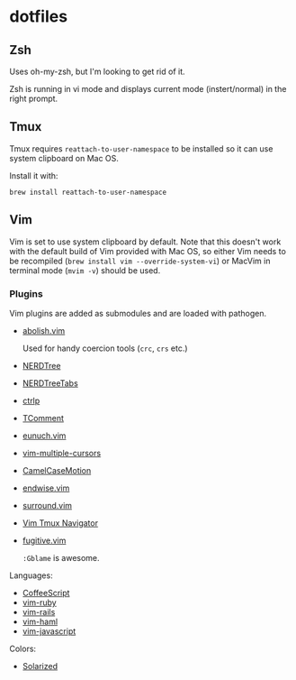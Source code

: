 # dotfiles

## Zsh

Uses oh-my-zsh, but I'm looking to get rid of it.

Zsh is running in vi mode and displays current mode (instert/normal) in the right prompt.

## Tmux

Tmux requires `reattach-to-user-namespace` to be installed so it can use system clipboard on Mac OS.

Install it with:

```
brew install reattach-to-user-namespace
```

## Vim

Vim is set to use system clipboard by default. Note that this doesn't work with the default build
of Vim provided with Mac OS, so either Vim needs to be recompiled
(`brew install vim --override-system-vi`) or MacVim in terminal mode (`mvim -v`) should be used.

### Plugins

Vim plugins are added as submodules and are loaded with pathogen.

* [abolish.vim](https://github.com/tpope/vim-abolish)

  Used for handy coercion tools (`crc`, `crs` etc.)

* [NERDTree](https://github.com/scrooloose/nerdtree)
* [NERDTreeTabs](https://github.com/jistr/vim-nerdtree-tabs)
* [ctrlp](https://github.com/kien/ctrlp.vim)
* [TComment](https://github.com/tomtom/tcomment_vim)
* [eunuch.vim](https://github.com/tpope/vim-eunuch)
* [vim-multiple-cursors](https://github.com/terryma/vim-multiple-cursors)
* [CamelCaseMotion](https://github.com/bkad/CamelCaseMotion)
* [endwise.vim](https://github.com/tpope/vim-endwise)
* [surround.vim](https://github.com/tpope/vim-surround)
* [Vim Tmux Navigator](https://github.com/christoomey/vim-tmux-navigator)
* [fugitive.vim](https://github.com/tpope/vim-fugitive)

  `:Gblame` is awesome.

Languages:

* [CoffeeScript](https://github.com/kchmck/vim-coffee-script)
* [vim-ruby](https://github.com/vim-ruby/vim-ruby)
* [vim-rails](https://github.com/tpope/vim-rails)
* [vim-haml](https://github.com/chriseppstein/vim-haml)
* [vim-javascript](https://github.com/pangloss/vim-javascript)

Colors:

* [Solarized](https://github.com/altercation/vim-colors-solarized)
